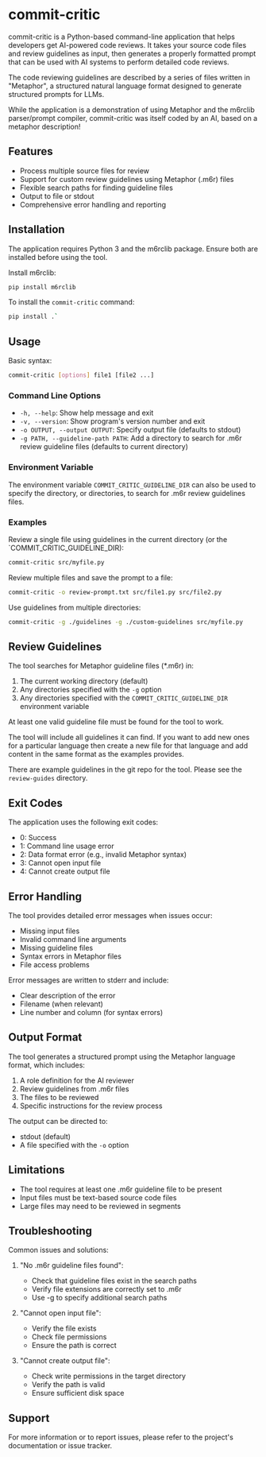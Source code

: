 # commit-critic

commit-critic is a Python-based command-line application that helps developers get AI-powered code reviews.  It takes your source code files and review guidelines as input, then generates a properly formatted prompt that can be used with AI systems to perform detailed code reviews.

The code reviewing guidelines are described by a series of files written in "Metaphor", a structured natural language format designed to generate structured prompts for LLMs.

While the application is a demonstration of using Metaphor and the m6rclib parser/prompt compiler, commit-critic was itself coded by an AI, based on a metaphor description!

## Features

- Process multiple source files for review
- Support for custom review guidelines using Metaphor (.m6r) files
- Flexible search paths for finding guideline files
- Output to file or stdout
- Comprehensive error handling and reporting

## Installation

The application requires Python 3 and the m6rclib package. Ensure both are installed before using the tool.

Install m6rclib:
```bash
pip install m6rclib
```

To install the `commit-critic` command:
```bash
pip install .`
```

## Usage

Basic syntax:
```bash
commit-critic [options] file1 [file2 ...]
```

### Command Line Options

- `-h, --help`: Show help message and exit
- `-v, --version`: Show program's version number and exit
- `-o OUTPUT, --output OUTPUT`: Specify output file (defaults to stdout)
- `-g PATH, --guideline-path PATH`: Add a directory to search for .m6r review guideline files (defaults to current directory)

### Environment Variable

The environment variable `COMMIT_CRITIC_GUIDELINE_DIR` can also be used to specify the directory, or directories, to search for .m6r review guidelines files.

### Examples

Review a single file using guidelines in the current directory (or the `COMMIT_CRITIC_GUIDELINE_DIR):
```bash
commit-critic src/myfile.py
```

Review multiple files and save the prompt to a file:
```bash
commit-critic -o review-prompt.txt src/file1.py src/file2.py
```

Use guidelines from multiple directories:
```bash
commit-critic -g ./guidelines -g ./custom-guidelines src/myfile.py
```

## Review Guidelines

The tool searches for Metaphor guideline files (*.m6r) in:
1. The current working directory (default)
2. Any directories specified with the `-g` option
3. Any directories specified with the `COMMIT_CRITIC_GUIDELINE_DIR` environment variable

At least one valid guideline file must be found for the tool to work.

The tool will include all guidelines it can find.  If you want to add new ones for a particular language then
create a new file for that language and add content in the same format as the examples provides.

There are example guidelines in the git repo for the tool.  Please see the `review-guides` directory.

## Exit Codes

The application uses the following exit codes:
- 0: Success
- 1: Command line usage error
- 2: Data format error (e.g., invalid Metaphor syntax)
- 3: Cannot open input file
- 4: Cannot create output file

## Error Handling

The tool provides detailed error messages when issues occur:
- Missing input files
- Invalid command line arguments
- Missing guideline files
- Syntax errors in Metaphor files
- File access problems

Error messages are written to stderr and include:
- Clear description of the error
- Filename (when relevant)
- Line number and column (for syntax errors)

## Output Format

The tool generates a structured prompt using the Metaphor language format, which includes:
1. A role definition for the AI reviewer
2. Review guidelines from .m6r files
3. The files to be reviewed
4. Specific instructions for the review process

The output can be directed to:
- stdout (default)
- A file specified with the `-o` option

## Limitations

- The tool requires at least one .m6r guideline file to be present
- Input files must be text-based source code files
- Large files may need to be reviewed in segments

## Troubleshooting

Common issues and solutions:

1. "No .m6r guideline files found":
   - Check that guideline files exist in the search paths
   - Verify file extensions are correctly set to .m6r
   - Use -g to specify additional search paths

2. "Cannot open input file":
   - Verify the file exists
   - Check file permissions
   - Ensure the path is correct

3. "Cannot create output file":
   - Check write permissions in the target directory
   - Verify the path is valid
   - Ensure sufficient disk space

## Support

For more information or to report issues, please refer to the project's documentation or issue tracker.
